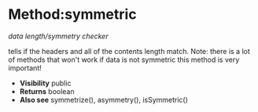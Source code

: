 # Method:symmetric #

_data length/symmetry checker_

tells if the headers and all of the contents length match.
Note: there is a lot of methods that won't work if data is not
symmetric this method is very important!

  * **Visibility**  public
  * **Returns** boolean
  * **Also see** symmetrize(), asymmetry(), isSymmetric()
